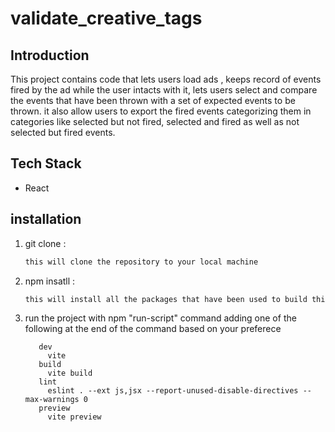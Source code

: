 # validate_creative_tags

## Introduction

This project contains code that lets users load ads , keeps record of events fired by the ad while the user intacts with it, lets users select and compare the events that have been thrown with a set of expected events to be thrown. it also allow users to export the fired events categorizing them in categories like selected but not fired, selected and fired as well as not selected but fired events. 

## Tech Stack
- React
## installation
1. git clone  :
   ```bash
   this will clone the repository to your local machine 
   ```

2. npm insatll :
   ```bash
   this will install all the packages that have been used to build this project 
   ```

3. run the project with npm "run-script" command adding one of the following at the end of the command based on your preferece 
   ```
	  dev
	    vite
	  build
	    vite build
	  lint
	    eslint . --ext js,jsx --report-unused-disable-directives --max-warnings 0
	  preview
	    vite preview
   
   
  

